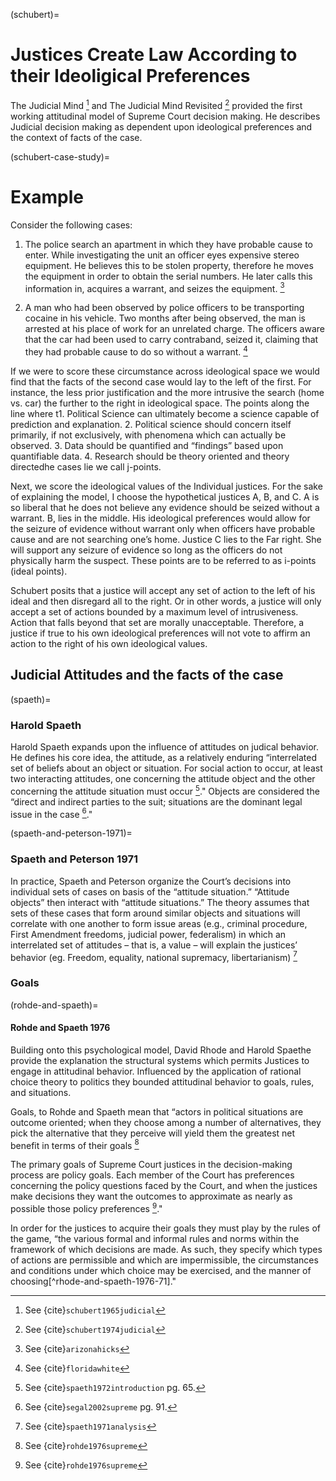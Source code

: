 


(schubert)=
# Justices Create Law According to their Ideoligical Preferences
The Judicial Mind [^mind-1] and The Judicial Mind Revisited [^mind-2] provided the first working attitudinal model of Supreme Court decision making.  He describes Judicial decision making as dependent upon ideological preferences and the context of facts of the case. 

(schubert-case-study)=
# Example
Consider the following cases:

1. The police search an apartment in which they have probable cause to enter.  While investigating the unit an officer eyes expensive stereo equipment.  He believes this to be stolen property, therefore he moves the equipment in order to obtain the serial numbers.  He later calls this information in, acquires a warrant, and seizes the equipment. [^arizona-hicks]

2. A man who had been observed by police officers to be transporting cocaine in his vehicle.  Two months after being observed, the man is arrested at his place of work for an unrelated charge.  The officers aware that the car had been used to carry contraband, seized it, claiming that they had probable cause to do so without a warrant.  [^florida-white]
 
If we were to score these circumstance across ideological space we would find that the facts of the second case would lay to the left of the first.  For instance, the less prior justification and the more intrusive the search (home vs. car) the further to the right in ideological space.  The points along the line where t1. Political Science can ultimately become a science capable of prediction and explanation.
2. Political science should concern itself primarily, if not exclusively, with phenomena which can actually be observed. 
3. Data should be quantified and “findings” based upon quantifiable data.
4. Research should be theory oriented and theory directedhe cases lie we call j-points.

Next, we score the ideological values of the Individual justices.  For the sake of explaining the model, I choose the hypothetical justices A, B, and C.  A is so liberal that he does not believe any evidence should be seized without a warrant.  B, lies in the middle.  His ideological preferences would allow for the seizure of evidence without warrant only when officers have probable cause and are not searching one’s home.  Justice C lies to the Far right.  She will support any seizure of evidence so long as the officers do not physically harm the suspect.  These points are to be referred to as i-points (ideal points).  

Schubert posits that a justice will accept any set of action to the left of his ideal and then disregard all to the right. Or in other words, a justice will only accept a set of actions bounded by a maximum level of intrusiveness.  Action that falls beyond that set are morally unacceptable.  Therefore, a justice if true to his own ideological preferences will not vote to affirm an action to the right of his own ideological values.

## Judicial Attitudes and the facts of the case 

(spaeth)=
### Harold Spaeth
Harold Spaeth expands upon the influence of attitudes on judical behavior. He defines his core idea, the attitude, as a relatively enduring “interrelated set of beliefs about an object or situation.  For social action to occur, at least two interacting attitudes, one concerning the attitude object and the other concerning the attitude situation must occur [^spaeth-1972-65]."  Objects are considered the “direct and indirect parties to the suit; situations are the dominant legal issue in the case [^segalspaeth-2002-91]."


(spaeth-and-peterson-1971)= 
### Spaeth and Peterson 1971
In practice, Spaeth and Peterson organize the Court’s decisions into individual sets of cases on basis of the “attitude situation.”  “Attitude objects” then interact with “attitude situations.”  The theory assumes that sets of these cases that form around similar objects and situations will correlate with one another to form issue areas (e.g., criminal procedure, First Amendment freedoms, judicial power, federalism) in which an interrelated set of attitudes – that is, a value – will explain the justices’ behavior (eg. Freedom, equality, national supremacy, libertarianism) [^spaethandpeterson-1971]




### Goals

(rohde-and-spaeth)=
#### Rohde and Spaeth 1976

Building onto this psychological model, David Rhode and Harold Spaethe provide the explanation the structural systems which permits Justices to engage in attitudinal behavior. Influenced by the application of rational choice theory to politics they bounded attitudinal behavior to goals, rules, and situations.


Goals, to Rohde and Spaeth mean that “actors in political situations are outcome oriented; when they choose among a number of alternatives, they pick the alternative that they perceive will yield them the greatest net benefit in terms of their goals [^rhode-and-spaeth-1976]

The primary goals of Supreme Court justices in the decision-making process are policy goals.  Each member of the Court has preferences concerning the policy questions faced by the Court, and when the justices make decisions they want the outcomes to approximate as nearly as possible those policy preferences [^rhode-and-spaeth-1976-72]."

In order for the justices to acquire their goals they must play by the rules of the game, “the various formal and informal rules and norms within the framework of which decisions are made.   As such, they specify which types of actions are permissible and which are impermissible, the circumstances and conditions under which choice may be exercised, and the manner of choosing[^rhode-and-spaeth-1976-71]."




[//]: # (Articles)
[^songer1990overview]: See {cite}`songer1990overview`
[^benesh2002us]: See {cite}`benesh2002us`
[^reddick2000norm]: See  {cite}`reddick2000norm`

[//]: # (Books)
[^kavanaugh]: Review the Kavanaugh hearings for an expose a justice and the US senate claiming to support the idea of judicial agnosticism.
[^public-aside]: At least publically. 
[^who]: who said this?
[^somit]: See {cite}`somit1967development` pg. (177-178).
[^llewn]: See {cite}`llewellyn1931some`
[^frank-5-7]: See {cite}`frank2017law` pg. (5-7).
[^pritchet-69]: See {cite}`pritchett1969roosevelt` pg. (xii-xiii).
[^mind-1]: See {cite}`schubert1965judicial`
[^mind-2]: See {cite}`schubert1974judicial`
[^arizona-hicks]: See {cite}`arizonahicks`
[^florida-white]: See {cite}`floridawhite`
[^spaeth-1972-65]: See {cite}`spaeth1972introduction` pg. 65.
[^segalspaeth-2002-91]: See {cite}`segal2002supreme` pg. 91.
[^segalspaeth-2002-92]: See {cite}`segal2002supreme` pg. 92.
[^segal-and-spaeth-2002-94]: See {cite}`segal2002supreme` pg. 94.
[^spaethandpeterson-1971]: See {cite}`spaeth1971analysis`
[^rhode-and-spaeth-1976]: See {cite}`rohde1976supreme`
[^rhode-and-spaeth-1976-72]: See {cite}`rohde1976supreme`
[^posner-1999-36-40]: See {cite}`posner1999appeal`
[^giles-and-walker-1975]: See {cite}`giles1975judicial`
[^schubert-1969]: See {cite}`schubert1960quantitative`
[^maltzman-2000-4]: See {cite}`maltzman2000crafting` pg. 4.

[//]: # (Cases)
[^ex-parte-mcccardle-1869]: See {cite}`expartemccardle`
[^employment-smith-1990]: See {cite}`1990employment`
[^Chisholm:1793]: See {cite}`Chisholm:1793`
[^Oregon:1970]: See {cite}`Oregon:1970`
[^Minor:1875]: see {cite}`Minor:1875`
[^Dred:1857]: See {cite}`Dred:1857`
[^USvNixon:1974]: See {cite}`USvNixon:1974`


[//]: # (Bills)
[^religious-freedom-restoration-act-1991]: See {cite}`rfra1991`

[//]: # (Constitution)
[^constitution-11]: See {cite}`USConst`
[^constitution-14]: See {cite}`USConst`
[^constitution-16]: See {cite}`USConst`
[^constitution-19]: See {cite}`USConst`
[^constitution-26]: See {cite}`USConst`
